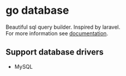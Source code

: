 # go database
Beautiful sql query builder. Inspired by laravel.  
For more information see [documentation](https://github.com/mpotapow/database/wiki).

## Support database drivers
- MySQL